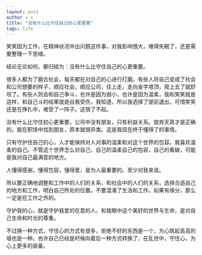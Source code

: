 ```yaml
---
layout: post
author : s
title: "没有什么比守住自己的心更重要"
tags: life
---
```


笑笑因为工作，在精神状况中出问题这件事，对我影响很大，难得失眠了，还是需要整理一下思绪。

结论无论如何，都归结为：没有什么比守住自己的心更重要。

很多人都为了磨合社会，每天都在对自己的心进行打磨。有些人将自己变成了社会和公司想要的样子，顺应社会，顺应公司，往上走，走向金字塔顶，爬上去了就舒坦了。有些人则会和自己争斗，也许是因为弱小，也许是因为温柔，我和笑笑就是这样，和自己斗的结果就是自我受伤，我知道，所以我选择了提前退出，可惜笑笑还是在挣扎中，难受了一阵子。这很了不起。

没有什么比守住初心更重要，公司中没有朋友，只有利益关系。放弃天真才是正确的。能在职场中找到朋友，原本就很异类。这是我现在终于懂得了的事情。

只有守护住自己的心，人才能保持对人对事的温柔和对这个世界的包容。我喜欢温柔的自己。不管这个世界怎么对自己，自己的温柔自己的包容，自己的看破，可能是我对自己最满意的地方。

人懂得感谢，懂得包容，懂得爱，是为人最重要的。至少对我来说。

所以要正确地调整和工作中的人们的关系，和社会中的人们的关系，选择合适自己的地方和工作，明白自己所处的位置，不要混淆了生活和工作。如果有缘分，那么一定是在工作之外的。

守护我的心，就是守护我爱的在意的人，和我眼中这个美好的世界与生命，是对自己生命和时光的尊重。

不过换一种方式，守住心的方式有很多，拒绝不好的东西是一个，为心筑起高高的墙也是一种。也许自己已经是时候向着后一种方式转换了，在乱世中，守住心，为心上更多的装备。
